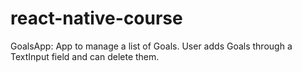 # react-native-course

GoalsApp: App to manage a list of Goals. User adds Goals through a TextInput field and can delete them.
